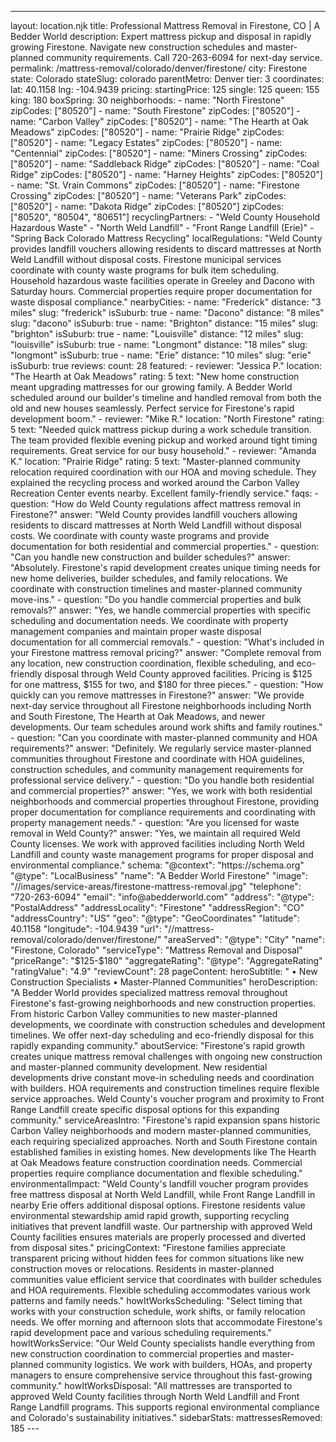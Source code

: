 ---
layout: location.njk
title: Professional Mattress Removal in Firestone, CO | A Bedder World
description: Expert mattress pickup and disposal in rapidly growing Firestone. Navigate new construction schedules and master-planned community requirements. Call 720-263-6094 for next-day service.
permalink: /mattress-removal/colorado/denver/firestone/
city: Firestone state: Colorado stateSlug: colorado parentMetro: Denver tier: 3 coordinates: lat: 40.1158 lng: -104.9439 pricing: startingPrice: 125 single: 125 queen: 155 king: 180 boxSpring: 30 neighborhoods: - name: "North Firestone" zipCodes: ["80520"] - name: "South Firestone" zipCodes: ["80520"] - name: "Carbon Valley" zipCodes: ["80520"] - name: "The Hearth at Oak Meadows" zipCodes: ["80520"] - name: "Prairie Ridge" zipCodes: ["80520"] - name: "Legacy Estates" zipCodes: ["80520"] - name: "Centennial" zipCodes: ["80520"] - name: "Miners Crossing" zipCodes: ["80520"] - name: "Saddleback Ridge" zipCodes: ["80520"] - name: "Coal Ridge" zipCodes: ["80520"] - name: "Harney Heights" zipCodes: ["80520"] - name: "St. Vrain Commons" zipCodes: ["80520"] - name: "Firestone Crossing" zipCodes: ["80520"] - name: "Veterans Park" zipCodes: ["80520"] - name: "Dakota Ridge" zipCodes: ["80520"] zipCodes: ["80520", "80504", "80651"] recyclingPartners: - "Weld County Household Hazardous Waste" - "North Weld Landfill" - "Front Range Landfill (Erie)" - "Spring Back Colorado Mattress Recycling" localRegulations: "Weld County provides landfill vouchers allowing residents to discard mattresses at North Weld Landfill without disposal costs. Firestone municipal services coordinate with county waste programs for bulk item scheduling. Household hazardous waste facilities operate in Greeley and Dacono with Saturday hours. Commercial properties require proper documentation for waste disposal compliance." nearbyCities: - name: "Frederick" distance: "3 miles" slug: "frederick" isSuburb: true - name: "Dacono" distance: "8 miles" slug: "dacono" isSuburb: true - name: "Brighton" distance: "15 miles" slug: "brighton" isSuburb: true - name: "Louisville" distance: "12 miles" slug: "louisville" isSuburb: true - name: "Longmont" distance: "18 miles" slug: "longmont" isSuburb: true - name: "Erie" distance: "10 miles" slug: "erie" isSuburb: true reviews: count: 28 featured: - reviewer: "Jessica P." location: "The Hearth at Oak Meadows" rating: 5 text: "New home construction meant upgrading mattresses for our growing family. A Bedder World scheduled around our builder's timeline and handled removal from both the old and new houses seamlessly. Perfect service for Firestone's rapid development boom." - reviewer: "Mike R." location: "North Firestone" rating: 5 text: "Needed quick mattress pickup during a work schedule transition. The team provided flexible evening pickup and worked around tight timing requirements. Great service for our busy household." - reviewer: "Amanda K." location: "Prairie Ridge" rating: 5 text: "Master-planned community relocation required coordination with our HOA and moving schedule. They explained the recycling process and worked around the Carbon Valley Recreation Center events nearby. Excellent family-friendly service." faqs: - question: "How do Weld County regulations affect mattress removal in Firestone?" answer: "Weld County provides landfill vouchers allowing residents to discard mattresses at North Weld Landfill without disposal costs. We coordinate with county waste programs and provide documentation for both residential and commercial properties." - question: "Can you handle new construction and builder schedules?" answer: "Absolutely. Firestone's rapid development creates unique timing needs for new home deliveries, builder schedules, and family relocations. We coordinate with construction timelines and master-planned community move-ins." - question: "Do you handle commercial properties and bulk removals?" answer: "Yes, we handle commercial properties with specific scheduling and documentation needs. We coordinate with property management companies and maintain proper waste disposal documentation for all commercial removals." - question: "What's included in your Firestone mattress removal pricing?" answer: "Complete removal from any location, new construction coordination, flexible scheduling, and eco-friendly disposal through Weld County approved facilities. Pricing is $125 for one mattress, $155 for two, and $180 for three pieces." - question: "How quickly can you remove mattresses in Firestone?" answer: "We provide next-day service throughout all Firestone neighborhoods including North and South Firestone, The Hearth at Oak Meadows, and newer developments. Our team schedules around work shifts and family routines." - question: "Can you coordinate with master-planned community and HOA requirements?" answer: "Definitely. We regularly service master-planned communities throughout Firestone and coordinate with HOA guidelines, construction schedules, and community management requirements for professional service delivery." - question: "Do you handle both residential and commercial properties?" answer: "Yes, we work with both residential neighborhoods and commercial properties throughout Firestone, providing proper documentation for compliance requirements and coordinating with property management needs." - question: "Are you licensed for waste removal in Weld County?" answer: "Yes, we maintain all required Weld County licenses. We work with approved facilities including North Weld Landfill and county waste management programs for proper disposal and environmental compliance." schema: "@context": "https://schema.org" "@type": "LocalBusiness" "name": "A Bedder World Firestone" "image": "//images/service-areas/firestone-mattress-removal.jpg" "telephone": "720-263-6094" "email": "info@abedderworld.com" "address": "@type": "PostalAddress" "addressLocality": "Firestone" "addressRegion": "CO" "addressCountry": "US" "geo": "@type": "GeoCoordinates" "latitude": 40.1158 "longitude": -104.9439 "url": "//mattress-removal/colorado/denver/firestone/" "areaServed": "@type": "City" "name": "Firestone, Colorado" "serviceType": "Mattress Removal and Disposal" "priceRange": "$125-$180" "aggregateRating": "@type": "AggregateRating" "ratingValue": "4.9" "reviewCount": 28 pageContent: heroSubtitle: " • New Construction Specialists • Master-Planned Communities" heroDescription: "A Bedder World provides specialized mattress removal throughout Firestone's fast-growing neighborhoods and new construction properties. From historic Carbon Valley communities to new master-planned developments, we coordinate with construction schedules and development timelines. We offer next-day scheduling and eco-friendly disposal for this rapidly expanding community." aboutService: "Firestone's rapid growth creates unique mattress removal challenges with ongoing new construction and master-planned community development. New residential developments drive constant move-in scheduling needs and coordination with builders. HOA requirements and construction timelines require flexible service approaches. Weld County's voucher program and proximity to Front Range Landfill create specific disposal options for this expanding community." serviceAreasIntro: "Firestone's rapid expansion spans historic Carbon Valley neighborhoods and modern master-planned communities, each requiring specialized approaches. North and South Firestone contain established families in existing homes. New developments like The Hearth at Oak Meadows feature construction coordination needs. Commercial properties require compliance documentation and flexible scheduling." environmentalImpact: "Weld County's landfill voucher program provides free mattress disposal at North Weld Landfill, while Front Range Landfill in nearby Erie offers additional disposal options. Firestone residents value environmental stewardship amid rapid growth, supporting recycling initiatives that prevent landfill waste. Our partnership with approved Weld County facilities ensures materials are properly processed and diverted from disposal sites." pricingContext: "Firestone families appreciate transparent pricing without hidden fees for common situations like new construction moves or relocations. Residents in master-planned communities value efficient service that coordinates with builder schedules and HOA requirements. Flexible scheduling accommodates various work patterns and family needs." howItWorksScheduling: "Select timing that works with your construction schedule, work shifts, or family relocation needs. We offer morning and afternoon slots that accommodate Firestone's rapid development pace and various scheduling requirements." howItWorksService: "Our Weld County specialists handle everything from new construction coordination to commercial properties and master-planned community logistics. We work with builders, HOAs, and property managers to ensure comprehensive service throughout this fast-growing community." howItWorksDisposal: "All mattresses are transported to approved Weld County facilities through North Weld Landfill and Front Range Landfill programs. This supports regional environmental compliance and Colorado's sustainability initiatives." sidebarStats: mattressesRemoved: 185 ---